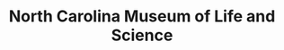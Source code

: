 ---
layout: repo
title: "North Carolina Museum of Life and Science"
id: 5079
permalink: repos/5079/
---